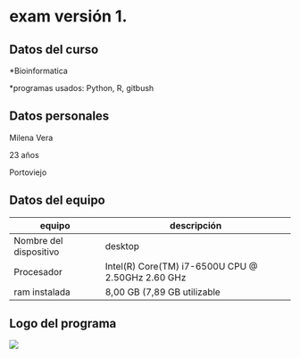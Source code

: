 # exam versión 1.

## Datos del curso

*Bioinformatica

*programas usados: Python, R, gitbush

## Datos personales

Milena Vera

23 años

Portoviejo

## Datos del equipo

| equipo                |descripción                                        |
|-----------------------|---------------------------------------------------|
|Nombre del dispositivo | desktop                                           |
|Procesador             |Intel(R) Core(TM) i7-6500U CPU @ 2.50GHz   2.60 GHz|
|ram instalada          | 8,00 GB (7,89 GB utilizable                       |


## Logo del programa

<img src="https://upload.wikimedia.org/wikipedia/commons/thumb/8/82/Gnu-bash-logo.svg/2560px-Gnu-bash-logo.svg.png">
